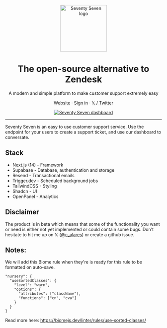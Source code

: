 <p align="center">
  <a href="https://seventy-seven.dev">
    <img src="./apps/website/public/email/77-logo.png" width="150px" alt="Seventy Seven logo" />
  </a>
</p>

<h1 align="center">The open-source alternative to Zendesk</h1>
<p align="center">A modern and simple platform to make customer support extremely easy</p>

<p align="center">
  <a href="https://seventy-seven.dev">Website</a> · 
  <a href="https://app.seventy-seven.dev">Sign in</a> · 
  <a href="https://twitter.com/c_alares">𝕏 / Twitter</a>
<p>

<p align="center">
  <a href="https://seventy-seven.dev">
    <img src="./apps/website/public/img/77-dark.webp" alt="Seventy Seven dashboard" />
  </a>
</p>

---

Seventy Seven is an easy to use customer support service. Use the endpoint for your users to create a support ticket, and use our dashboard to conversate.

## Stack
- Next.js (14) - Framework
- Supabase - Database, authentication and storage
- Resend - Transactional emails
- Trigger.dev - Scheduled background jobs
- TailwindCSS - Styling
- Shadcn - UI
- OpenPanel - Analytics

## Disclaimer
The product is in beta which means that some of the functionality you want or need is either not yet implemented or could contain some bugs. Don't hesitate to hit me up on 𝕏 ([@c_alares](https://twitter.com/c_alares)) or create a github issue.

## Notes:
We will add this Biome rule when they're is ready for this rule to be formatted on auto-save.
```
"nursery": {
  "useSortedClasses": {
    "level": "warn",
    "options": {
      "attributes": ["className"],
      "functions": ["cn", "cva"]
    }
  }
}
```
Read more here: https://biomejs.dev/linter/rules/use-sorted-classes/